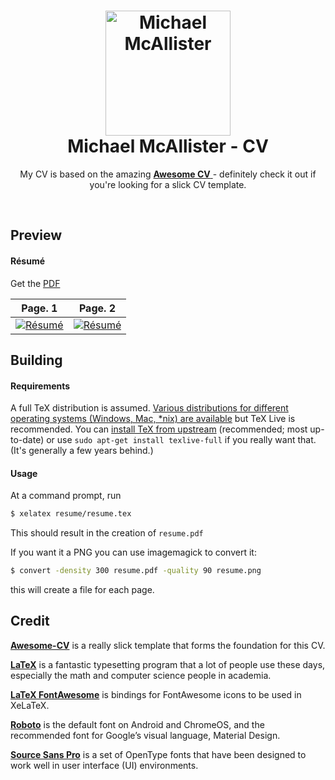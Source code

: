 <h1 align="center">
  <a href="https://blog.skunkw0rks.io/" title="Michael McAllister">
    <img alt="Michael McAllister" src="https://www.gravatar.com/avatar/dadad03da8b24f24d6c12549f4e53e9d?s=200" width="200px" height="200px" />
  </a>
  <br />
  Michael McAllister - CV
</h1>

<p align="center">
  My CV is based on the amazing <a href="https://github.com/posquit0/Awesome-CV"> <b>Awesome CV</b> <a/> - definitely check it out if you're looking for a slick CV template.
</p>

<br />

## Preview

#### Résumé

Get the [PDF](https://raw.githubusercontent.com/michaelmcallister/CV/master/resume/resume.pdf)

| Page. 1 | Page. 2 |
|:---:|:---:|
| [![Résumé](https://github.com/michaelmcallister/CV/releases/latest/download/resume-0.png)](https://github.com/michaelmcallister/CV/releases/latest/download/resume.pdf)  | [![Résumé](https://github.com/michaelmcallister/CV/releases/latest/download/resume-1.png)](https://github.com/michaelmcallister/CV/releases/latest/download/resume.pdf) |

## Building

#### Requirements

A full TeX distribution is assumed.  [Various distributions for different operating systems (Windows, Mac, \*nix) are available](http://tex.stackexchange.com/q/55437) but TeX Live is recommended.
You can [install TeX from upstream](http://tex.stackexchange.com/q/1092) (recommended; most up-to-date) or use `sudo apt-get install texlive-full` if you really want that.  (It's generally a few years behind.)

#### Usage

At a command prompt, run

```bash
$ xelatex resume/resume.tex
```

This should result in the creation of ``resume.pdf``

If you want it a PNG you can use imagemagick to convert it:

```bash
$ convert -density 300 resume.pdf -quality 90 resume.png
```

this will create a file for each page.

## Credit
[**Awesome-CV**](https://github.com/posquit0/Awesome-CV) is a really slick template that forms the foundation for this CV.

[**LaTeX**](http://www.latex-project.org) is a fantastic typesetting program that a lot of people use these days, especially the math and computer science people in academia.

[**LaTeX FontAwesome**](https://github.com/furl/latex-fontawesome) is bindings for FontAwesome icons to be used in XeLaTeX.

[**Roboto**](https://github.com/google/roboto) is the default font on Android and ChromeOS, and the recommended font for Google’s visual language, Material Design.

[**Source Sans Pro**](https://github.com/adobe-fonts/source-sans-pro) is a set of OpenType fonts that have been designed to work well in user interface (UI) environments.
